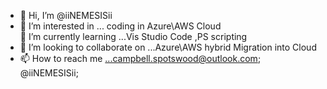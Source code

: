 - 👋 Hi, I’m @iiNEMESISii
- 👀 I’m interested in ... coding in Azure\AWS  Cloud   
🌱 I’m currently learning ...Vis Studio Code ,PS scripting 
- 💞️ I’m looking to collaborate on ...Azure\AWS hybrid Migration into Cloud
- 📫 How to reach me ...campbell.spotswood@outlook.com; @iiNEMESISii; 
<!---
iiNEMESISii/iiNEMESISii is a ✨ special ✨ repository because its `README.md` (this file) appears on your GitHub profile.
You can click the Preview link to take a look at your changes.
--->

